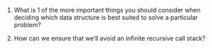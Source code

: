 1. What is 1 of the more important things you should consider when deciding which data structure is best suited to solve a particular problem?


2. How can we ensure that we’ll avoid an infinite recursive call stack?